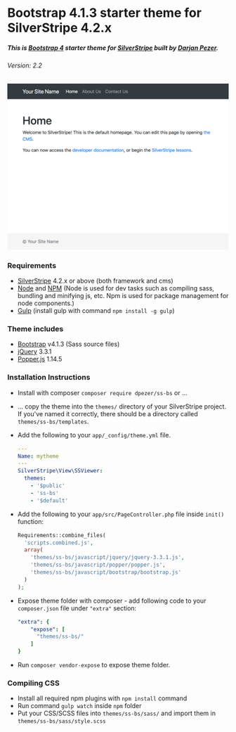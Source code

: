 # Bootstrap 4.1.3 starter theme for SilverStripe 4.2.x

##### This is [Bootstrap 4](https://v4-alpha.getbootstrap.com/) starter theme for [SilverStripe](http://silverstripe.org/) built by [Darjan Pezer](mailto:darjan@pezer.eu).
###### Version: 2.2

![Bootstrap 4.1.3 theme for SilverStripe 4](https://raw.githubusercontent.com/dpezer/ss-bs/master/ss-bs.png)

### Requirements
* [SilverStripe](http://silverstripe.org/) 4.2.x or above (both framework and cms)
* [Node](https://nodejs.org/en/) and [NPM](https://www.npmjs.com/package/plugin) (Node is used for dev tasks such as compiling sass, bundling and minifying js, etc. Npm is used for package management for node components.)
* [Gulp](http://gulpjs.com/) (install gulp with command `npm install -g gulp`)

### Theme includes
* [Bootstrap](https://v4-alpha.getbootstrap.com/) v4.1.3 (Sass source files)
* [jQuery](https://jquery.com/) 3.3.1
* [Popper.js](https://popper.js.org/) 1.14.5

### Installation Instructions

 * Install with composer `composer require dpezer/ss-bs` or ...

 * ... copy the theme into the `themes/` directory of your SilverStripe project.  If you've named it correctly, there should be a directory called `themes/ss-bs/templates`.

 * Add the following to your `app/_config/theme.yml` file.
    
    ```yaml
    ---
    Name: mytheme
    ---
    SilverStripe\View\SSViewer:
      themes:
        - '$public'
        - 'ss-bs'
        - '$default'
    ```


* Add the following to your `app/src/PageController.php` file inside `init()` function:

    ```php
    Requirements::combine_files(
      'scripts.combined.js',
      array(
        'themes/ss-bs/javascript/jquery/jquery-3.3.1.js',
        'themes/ss-bs/javascript/popper/popper.js',
        'themes/ss-bs/javascript/bootstrap/bootstrap.js'
      )
    );
    ```
* Expose theme folder with composer - add following code to your `composer.json` file under `"extra"` section:
	
	```yml
	"extra": {
        "expose": [
	      "themes/ss-bs/"
	    ]
    }
	```

* Run `composer vendor-expose` to expose theme folder.

### Compiling CSS

* Install all required npm plugins with `npm install` command
* Run command `gulp watch` inside `npm` folder
* Put your CSS/SCSS files into `themes/ss-bs/sass/` and import them in `themes/ss-bs/sass/style.scss`
